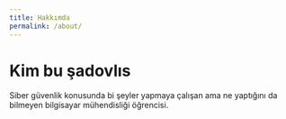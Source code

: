 ```yaml
---
title: Hakkımda
permalink: /about/
---
```

# Kim bu şadovlıs

Siber güvenlik konusunda bi şeyler yapmaya çalışan ama ne yaptığını da bilmeyen bilgisayar mühendisliği öğrencisi.
